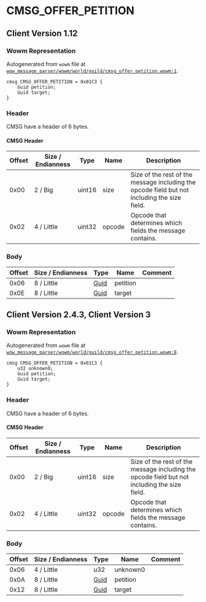 # CMSG_OFFER_PETITION

## Client Version 1.12

### Wowm Representation

Autogenerated from `wowm` file at [`wow_message_parser/wowm/world/guild/cmsg_offer_petition.wowm:1`](https://github.com/gtker/wow_messages/tree/main/wow_message_parser/wowm/world/guild/cmsg_offer_petition.wowm#L1).
```rust,ignore
cmsg CMSG_OFFER_PETITION = 0x01C3 {
    Guid petition;
    Guid target;
}
```
### Header

CMSG have a header of 6 bytes.

#### CMSG Header

| Offset | Size / Endianness | Type   | Name   | Description |
| ------ | ----------------- | ------ | ------ | ----------- |
| 0x00   | 2 / Big           | uint16 | size   | Size of the rest of the message including the opcode field but not including the size field.|
| 0x02   | 4 / Little        | uint32 | opcode | Opcode that determines which fields the message contains.|

### Body

| Offset | Size / Endianness | Type | Name | Comment |
| ------ | ----------------- | ---- | ---- | ------- |
| 0x06 | 8 / Little | [Guid](../types/packed-guid.md) | petition |  |
| 0x0E | 8 / Little | [Guid](../types/packed-guid.md) | target |  |

## Client Version 2.4.3, Client Version 3

### Wowm Representation

Autogenerated from `wowm` file at [`wow_message_parser/wowm/world/guild/cmsg_offer_petition.wowm:8`](https://github.com/gtker/wow_messages/tree/main/wow_message_parser/wowm/world/guild/cmsg_offer_petition.wowm#L8).
```rust,ignore
cmsg CMSG_OFFER_PETITION = 0x01C3 {
    u32 unknown0;
    Guid petition;
    Guid target;
}
```
### Header

CMSG have a header of 6 bytes.

#### CMSG Header

| Offset | Size / Endianness | Type   | Name   | Description |
| ------ | ----------------- | ------ | ------ | ----------- |
| 0x00   | 2 / Big           | uint16 | size   | Size of the rest of the message including the opcode field but not including the size field.|
| 0x02   | 4 / Little        | uint32 | opcode | Opcode that determines which fields the message contains.|

### Body

| Offset | Size / Endianness | Type | Name | Comment |
| ------ | ----------------- | ---- | ---- | ------- |
| 0x06 | 4 / Little | u32 | unknown0 |  |
| 0x0A | 8 / Little | [Guid](../types/packed-guid.md) | petition |  |
| 0x12 | 8 / Little | [Guid](../types/packed-guid.md) | target |  |


